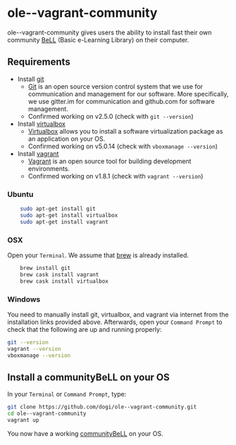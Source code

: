 # ole--vagrant-community

ole--vagrant-community gives users the ability to install fast their own community [BeLL](https://github.com/open-learning-exchange/BeLL-Apps) (Basic e-Learning Library) on their computer. 

## Requirements
- Install [git](https://git-scm.com/downloads)
  - [Git](https://git-scm.com) is an open source version control system that we use for communication and management for our software. More specifically, we use gitter.im for communication and github.com for software management.
  - Confirmed working on v2.5.0 (check with `git --version`)
- Install [virtualbox](https://www.virtualbox.org/wiki/Downloads)
  - [Virtualbox](https://www.virtualbox.org) allows you to install a software virtualization package as an application on your OS. 
  - Confirmed working on v5.0.14 (check with `vboxmanage --version`)
- Install [vagrant](https://www.vagrantup.com/downloads.html)
  - [Vagrant](https://www.vagrantup.com) is an open source tool for building development environments. 
  - Confirmed working on v1.8.1 (check with `vagrant --version`)
 
### Ubuntu
```sh
    sudo apt-get install git
    sudo apt-get install virtualbox
    sudo apt-get install vagrant
```

### OSX
Open your `Terminal`. We assume that [brew](http://brew.sh/) is already installed.
```sh
    brew install git 
    brew cask install vagrant
    brew cask install virtualbox
```

### Windows
You need to manually install git, virtualbox, and vagrant via internet from the installation links provided above. Afterwards, open your `Command Prompt` to check that the following are up and running properly:
```sh
git --version
vagrant --version
vboxmanage --version  
```

## Install a communityBeLL on your OS
In your `Terminal` or `Command Prompt`, type:
```sh
git clone https://github.com/dogi/ole--vagrant-community.git
cd ole--vagrant-community
vagrant up
```

You now have a working [communityBeLL](http://127.0.0.1:5984/apps/_design/bell/MyApp/index.html) on your OS.
